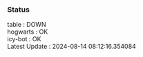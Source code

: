 ### Status


table : DOWN  
hogwarts : OK  
icy-bot : OK  
Latest Update : 2024-08-14 08:12:16.354084
